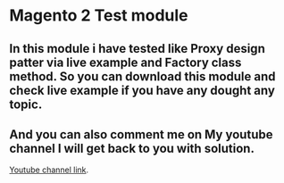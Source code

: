 # Magento 2 Test module

## In this module i have tested like Proxy design patter via live example and Factory class method. So you can download this module and check live example if you have any dought any topic. 

## And you can also comment me on My youtube channel I will get back to you with solution. 
[Youtube channel link](https://www.youtube.com/channel/UChb7DM9SspzrUVh4hnWL50A).
